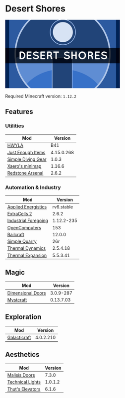Desert Shores
===

![Desert Shores](./src/site/resources/desert_shore_page.png?raw=true)

Required Minecraft version: `1.12.2`

## Features

### Utilities

|Mod|Version|
|---|-------|
|[HWYLA](https://minecraft.curseforge.com/projects/hwyla)|B41
|[Just Enough Items](https://minecraft.curseforge.com/projects/jei/)|4.15.0.268|
|[Simple Diving Gear](https://www.curseforge.com/minecraft/mc-mods/simple-diving-gear)|1.0.3
|[Xaero's minimap](https://minecraft.curseforge.com/projects/xaeros-minimap)|1.16.6|
|[Redstone Arsenal](https://teamcofh.com/docs/redstone-arsenal)|2.6.2

### Automation & Industry

|Mod|Version|
|---|-------|
|[Applied Energistics](https://ae-mod.info/)|rv6.stable|
|[ExtraCells 2](https://minecraft.curseforge.com/projects/extracells2)|2.6.2|
|[Industrial Foregoing](https://minecraft.curseforge.com/projects/industrial-foregoing)|1.12.2-235|
|[OpenComputers](https://minecraft.curseforge.com/projects/opencomputers)|153
|[Railcraft](http://www.railcraft.info/)|12.0.0|
|[Simple Quarry](https://minecraft.curseforge.com/projects/simple-quarry)|26r|
|[Thermal Dynamics](https://github.com/CoFH/ThermalDynamics)|2.5.4.18|
|[Thermal Expansion](https://github.com/CoFH/ThermalExpansion)|5.5.3.41|

## Magic

|Mod|Version|
|---|-------|
|[Dimensional Doors](https://minecraft.curseforge.com/projects/dimensionaldoors)|3.0.9-287|
|[Mystcraft](https://minecraft.curseforge.com/projects/mystcraft/)|0.13.7.03|

## Exploration

|Mod|Version|
|---|-------|
|[Galacticraft](https://micdoodle8.com/mods/galacticraft)|4.0.2.210|

## Aesthetics

|Mod|Version|
|---|-------|
|[Malisis Doors](https://minecraft.curseforge.com/projects/malisisdoors)|7.3.0|
|[Technical Lights](https://minecraft.curseforge.com/projects/technical-lights)|1.0.1.2|
|[Thut's Elevators](https://minecraft.curseforge.com/projects/thuts-elevators)|6.1.6|
